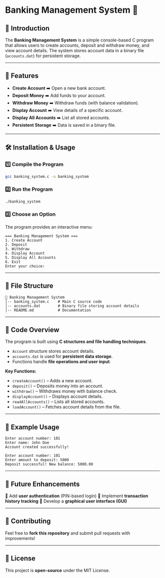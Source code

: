 # Banking Management System 🏦

## 📌 Introduction
The **Banking Management System** is a simple console-based C program that allows users to create accounts, deposit and withdraw money, and view account details. The system stores account data in a binary file (`accounts.dat`) for persistent storage.

---

## 🚀 Features
- **Create Account** ➡️ Open a new bank account.
- **Deposit Money** ➡️ Add funds to your account.
- **Withdraw Money** ➡️ Withdraw funds (with balance validation).
- **Display Account** ➡️ View details of a specific account.
- **Display All Accounts** ➡️ List all stored accounts.
- **Persistent Storage** ➡️ Data is saved in a binary file.

---

## 🛠️ Installation & Usage
### 1️⃣ **Compile the Program**
```sh
gcc banking_system.c -o banking_system
```

### 2️⃣ **Run the Program**
```sh
./banking_system
```

### 3️⃣ **Choose an Option**
The program provides an interactive menu:
```
=== Banking Management System ===
1. Create Account
2. Deposit
3. Withdraw
4. Display Account
5. Display All Accounts
6. Exit
Enter your choice:
```

---

## 📂 File Structure
```
📁 Banking Management System
│-- banking_system.c    # Main C source code
│-- accounts.dat        # Binary file storing account details
│-- README.md           # Documentation
```

---

## 📜 Code Overview
The program is built using **C structures and file handling techniques**.
- `Account` structure stores account details.
- `accounts.dat` is used for **persistent data storage**.
- Functions handle **file operations and user input**.

**Key Functions:**
- `createAccount()` – Adds a new account.
- `deposit()` – Deposits money into an account.
- `withdraw()` – Withdraws money with balance check.
- `displayAccount()` – Displays account details.
- `readAllAccounts()` – Lists all stored accounts.
- `loadAccount()` – Fetches account details from the file.

---

## 🎯 Example Usage
```
Enter account number: 101
Enter name: John Doe
Account created successfully!
```
```
Enter account number: 101
Enter amount to deposit: 5000
Deposit successful! New balance: 5000.00
```

---

## 📌 Future Enhancements
🔹 Add **user authentication** (PIN-based login)
🔹 Implement **transaction history tracking**
🔹 Develop a **graphical user interface (GUI)**

---

## 🤝 Contributing
Feel free to **fork this repository** and submit pull requests with improvements!

---

## 📜 License
This project is **open-source** under the MIT License.

